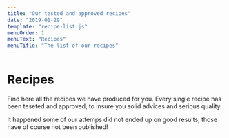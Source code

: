 ```yaml
---
title: "Our tested and approved recipes"
date: "2019-01-29"
template: "recipe-list.js"
menuOrder: 1
menuText: "Recipes"
menuTitle: "The list of our recipes"
---
```


# Recipes

Find here all the recipes we have produced for you. Every single recipe has been
teseted and approved, to insure you solid advices and serious quality.

It happened some of our attemps did not ended up on good results, those have of
course not been published!

